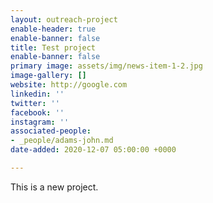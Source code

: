 ```yaml
---
layout: outreach-project
enable-header: true
enable-banner: false
title: Test project
enable-banner: false
primary image: assets/img/news-item-1-2.jpg
image-gallery: []
website: http://google.com
linkedin: ''
twitter: ''
facebook: ''
instagram: ''
associated-people:
- _people/adams-john.md
date-added: 2020-12-07 05:00:00 +0000

---
```

This is a new project.